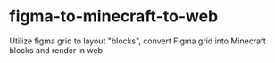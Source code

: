 # figma-to-minecraft-to-web
Utilize figma grid to layout "blocks", convert Figma grid into Minecraft blocks and render in web
